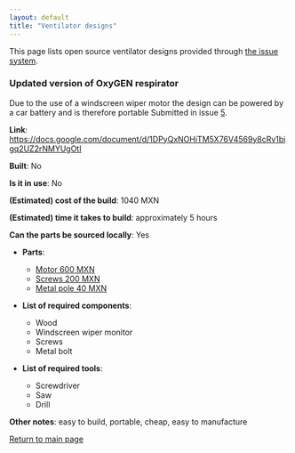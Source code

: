 ```yaml
---
layout: default
title: "Ventilator designs"
---
```


This page lists open source ventilator designs provided through [the issue system](https://github.com/harmittaa/imandst-hackathon-ventilator-docs/issues/3).

### Updated version of OxyGEN respirator
Due to the use of a windscreen wiper motor the design can be powered by a car battery and is therefore portable
Submitted in issue [5](https://github.com/harmittaa/imandst-hackathon-ventilator-docs/issues/5).


__Link__: https://docs.google.com/document/d/1DPyQxNOHiTM5X76V4569y8cRv1bigq2UZ2rNMYUgOtI

__Built__: No

__Is it in use__: No

__(Estimated) cost of the build__: 1040 MXN

__(Estimated) time it takes to build__: approximately 5 hours

__Can the parts be sourced locally__: Yes

* __Parts__:
    * [Motor 600 MXN](https://www.amazon.com/Windshield-Wrangler-1987-95-227137-56030005/dp/B00VVFLGK6?ref_=s9_apbd_omwf_hd_bw_b140EP&pf_rd_r=RE8YT501W953B9KHEVSE&pf_rd_p=f50709af-ce9f-51ad-abb9-5296e5b1b83e&pf_rd_s=merchandised-search-10&pf_rd_t=BROWSE&pf_rd_i=15730541)
    * [Screws 200 MXN](https://www.alibaba.com/product-detail/stainless-steel-phillips-flat-head-self_62424237666.html?spm=a2700.galleryofferlist.0.0.2d3eff01vL0O18&s=p&bypass=true)
    * [Metal pole 40 MXN](https://www.amazon.de/-/en/dp/B07BTXY2TT/ref=twister_B07BV33RMQ?_encoding=UTF8&psc=1)

* **List of required components**:
    * Wood
    * Windscreen wiper monitor
    * Screws
    * Metal bolt


* **List of required tools**:
    * Screwdriver
    * Saw
    * Drill

**Other notes**: easy to build, portable, cheap, easy to manufacture

[Return to main page](./)
